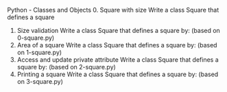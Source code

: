 Python - Classes and Objects
0. Square with size
Write a class Square that defines a square
1. Size validation
Write a class Square that defines a square by: (based on 0-square.py)
2. Area of a square
Write a class Square that defines a square by: (based on 1-square.py)
3. Access and update private attribute
Write a class Square that defines a square by: (based on 2-square.py)
4. Printing a square
Write a class Square that defines a square by: (based on 3-square.py)

